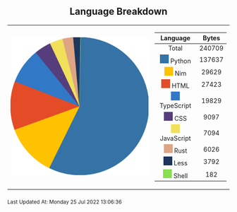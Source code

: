 <span align="center">

## Language Breakdown

</span>

<foreignObject>
<body xmlns="http://www.w3.org/1999/xhtml">
<table align="center">
<tr>
<td>

![Pie Chart](./assets/PieChart.svg "Pie Chart Detailing used languages")


</td>
<td>

|Language|Bytes|
|:-:|:-:|
|Total|240709|
|![Python](./assets/Python.svg) Python|137637|
|![Nim](./assets/Nim.svg) Nim|29629|
|![HTML](./assets/HTML.svg) HTML|27423|
|![TypeScript](./assets/TypeScript.svg) TypeScript|19829|
|![CSS](./assets/CSS.svg) CSS|9097|
|![JavaScript](./assets/JavaScript.svg) JavaScript|7094|
|![Rust](./assets/Rust.svg) Rust|6026|
|![Less](./assets/Less.svg) Less|3792|
|![Shell](./assets/Shell.svg) Shell|182|


</td>
</tr>
</table>
</body>
</foreignObject>

<sub>
Last Updated At:
Monday 25 Jul 2022 13:06:36

</sub>